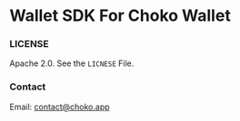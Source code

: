 # Wallet SDK For Choko Wallet


### LICENSE

Apache 2.0. See the `LICNESE` File. 

### Contact 
Email: contact@choko.app <br/>
